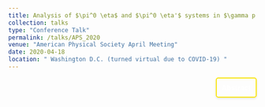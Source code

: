 ```yaml
---
title: Analysis of $\pi^0 \eta$ and $\pi^0 \eta'$ systems in $\gamma p \rightarrow \pi^0 \eta^{(')}p$ at GlueX $ \| \texit{APS}$
collection: talks
type: "Conference Talk"
permalink: /talks/APS_2020
venue: "American Physical Society April Meeting"
date: 2020-04-18
location: " Washington D.C. (turned virtual due to COVID-19) "
---
```


<div style="display: flex; align-items: flex-start; justify-content: flex-end; border: 2px solid #f9e40c; padding: 10px; border-radius: 5px; width: fit-content; box-shadow: 0 2px 4px rgba(0, 0, 0, 0.1); margin-left: auto;">
  <p style="margin: 0;">
    <a href="http://meetings.aps.org/Meeting/APR20/Session/D14.4" style="text-decoration: none; color: #ffffff; font-weight: bold;">
      Abstract
    </a>
  </p>
</div>

